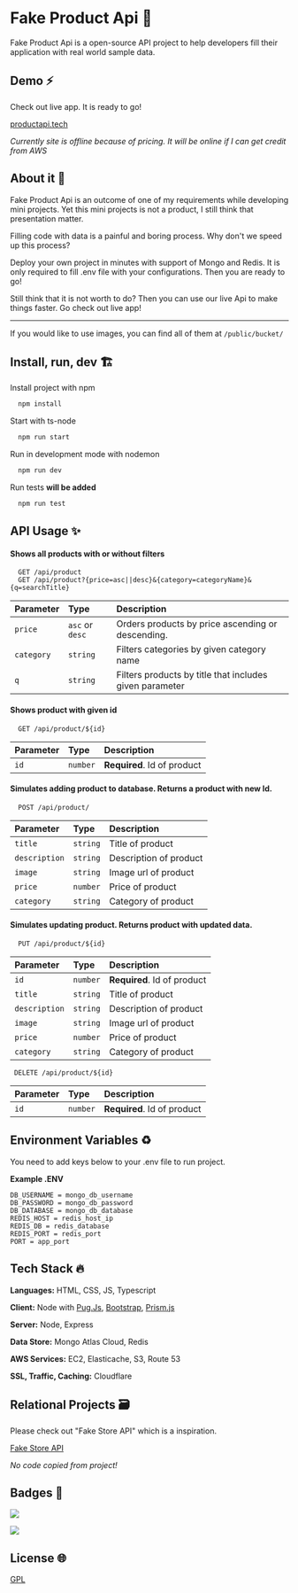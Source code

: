 
# Fake Product Api 🎉

Fake Product Api is a open-source API project to help developers fill their application with real world sample data.

## Demo ⚡️

Check out live app. It is ready to go!

[productapi.tech](https://productapi.tech)

*Currently site is offline because of pricing. It will be online if I can get credit from AWS*  
## About it 📝

Fake Product Api is an outcome of one of my requirements while developing mini projects. Yet this mini projects is not a product, I still think that presentation matter. 

Filling code with data is a painful and boring process. Why don't we speed up this process?

Deploy your own project in minutes with support of Mongo and Redis. It is only required to fill .env file with your configurations. Then you are ready to go!

Still think that it is not worth to do? Then you can use our live Api to make things faster. Go check out live app!

---
If you would like to use images, you can find all of them at ```/public/bucket/```
## Install, run, dev 🏗️

Install project with npm

```bash 
  npm install
```
Start with ts-node

```bash 
  npm run start
```
Run in development mode with nodemon

```bash 
  npm run dev
```    
Run tests **will be added**

```bash 
  npm run test
```    
## API Usage ✨

#### Shows all products with or without filters

```http
  GET /api/product
  GET /api/product?{price=asc||desc}&{category=categoryName}&{q=searchTitle}
```
| Parameter | Type     | Description                       |
| :-------- | :------- | :-------------------------------- |
| `price`      | `asc` or `desc` | Orders products by price ascending or descending.|
| `category`      | `string` | Filters categories by given category name |
| `q`      | `string` | Filters products by title that includes given parameter |

#### Shows product with given id

```http
  GET /api/product/${id}
```

| Parameter | Type     | Description                       |
| :-------- | :------- | :-------------------------------- |
| `id`      | `number` | **Required**. Id of product |


#### Simulates adding product to database. Returns a product with new Id.

```http
  POST /api/product/
```

| Parameter | Type     | Description                       |
| :-------- | :------- | :-------------------------------- |
| `title`      | `string` | Title of product |
| `description`      | `string` | Description of product |
| `image`      | `string` | Image url of product |
| `price`      | `number` | Price of product |
| `category`      | `string` | Category of product |

#### Simulates updating product. Returns product with updated data.

```http
  PUT /api/product/${id}
```

| Parameter | Type     | Description                       |
| :-------- | :------- | :-------------------------------- |
| `id`      | `number` | **Required**. Id of product |
| `title`      | `string` | Title of product |
| `description`      | `string` | Description of product |
| `image`      | `string` | Image url of product |
| `price`      | `number` | Price of product |
| `category`      | `string` | Category of product |
 
 ```http
  DELETE /api/product/${id}
```

| Parameter | Type     | Description                       |
| :-------- | :------- | :-------------------------------- |
| `id`      | `number` | **Required**. Id of product |

## Environment Variables ♻️

You need to add keys below to your .env file to run project.

**Example .ENV**
```
DB_USERNAME = mongo_db_username
DB_PASSWORD = mongo_db_password
DB_DATABASE = mongo_db_database
REDIS_HOST = redis_host_ip
REDIS_DB = redis_database
REDIS_PORT = redis_port
PORT = app_port
```
## Tech Stack 🔥

**Languages:** HTML, CSS, JS, Typescript

**Client:** Node with [Pug.Js](https://pugjs.org/api/getting-started.html), [Bootstrap](https://getbootstrap.com/), [Prism.js](https://prismjs.com/)

**Server:** Node, Express

**Data Store:** Mongo Atlas Cloud, Redis

**AWS Services:** EC2, Elasticache, S3, Route 53  

**SSL, Traffic, Caching:** Cloudflare
## Relational Projects 🗃️

Please check out "Fake Store API" which is a inspiration.

[Fake Store API](https://fakestoreapi.com/)

*No code copied from project!*

  
## Badges 📌


![](https://img.shields.io/github/last-commit/barisdemirezen/fakeproductapi/main?style=flat-square)

![](https://img.shields.io/github/license/barisdemirezen/fakeproductapi?style=flat-square)

## License 🌐

[GPL](https://choosealicense.com/licenses/gpl-3.0/)

  